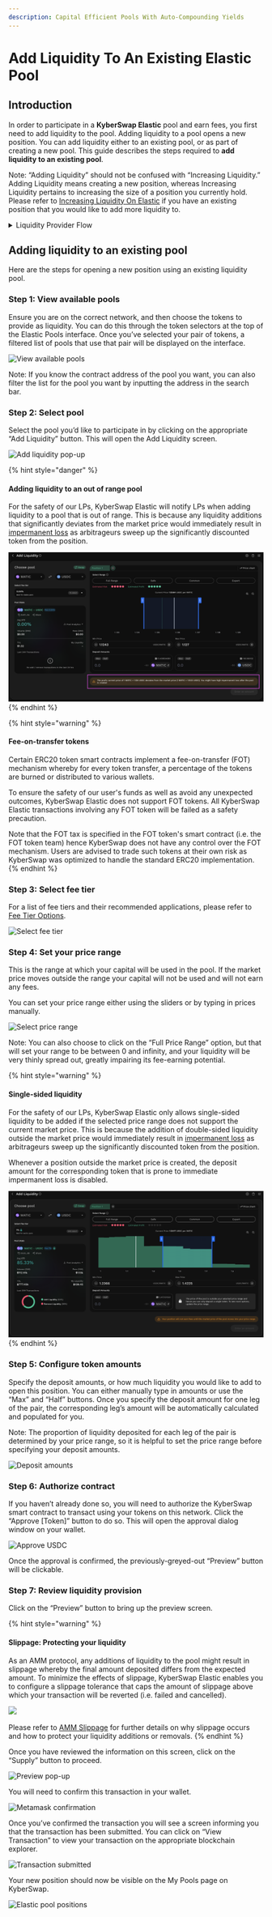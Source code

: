 ```yaml
---
description: Capital Efficient Pools With Auto-Compounding Yields
---
```


# Add Liquidity To An Existing Elastic Pool

## Introduction

In order to participate in a **KyberSwap Elastic** pool and earn fees, you first need to add liquidity to the pool. Adding liquidity to a pool opens a new position. You can add liquidity either to an existing pool, or as part of creating a new pool. This guide describes the steps required to **add liquidity to an existing pool**.

Note: “Adding Liquidity” should not be confused with “Increasing Liquidity.” Adding Liquidity means creating a new position, whereas Increasing Liquidity pertains to increasing the size of a position you currently hold. Please refer to [Increasing Liquidity On Elastic](increasing-liquidity-on-elastic.md) if you have an existing position that you would like to add more liquidity to.

<details>

<summary>Liquidity Provider Flow</summary>

Still deciding on which solution suits you best?&#x20;

* **Overview**: [Earn Yield By Contributing Liquidity](../../../kyberswap-solutions/kyberswap-interface/user-guides/earn-yield-by-contributing-liquidity.md)
* **Detailed comparison**:  [Classic vs Elastic](../../classic-vs-elastic/)&#x20;

#### Next steps

1. [Connect Your Wallet](../../../kyberswap-solutions/kyberswap-interface/user-guides/connect-your-wallet.md)
2. [Switching Networks](../../../kyberswap-solutions/kyberswap-interface/user-guides/selecting-preferred-network.md)
3. [Elastic Pool Creation ](elastic-pool-creation.md)
4. **Add Liquidity To An Existing Elastic Pool <-**
5. [Increasing Liquidity On Elastic](increasing-liquidity-on-elastic.md)
6. [Elastic Fee Collection](elastic-fee-collection.md)
7. [Yield Farming On Elastic](broken-reference)
8. [Removing Liquidity On Elastic](removing-liquidity-on-elastic.md)

</details>

## Adding liquidity to an existing pool

Here are the steps for opening a new position using an existing liquidity pool.

### **Step 1**: View available pools

Ensure you are on the correct network, and then choose the tokens to provide as liquidity. You can do this through the token selectors at the top of the Elastic Pools interface. Once you’ve selected your pair of tokens, a filtered list of pools that use that pair will be displayed on the interface.

![View available pools](https://support.kyberswap.com/hc/article\_attachments/14197115708185)

Note: If you know the contract address of the pool you want, you can also filter the list for the pool you want by inputting the address in the search bar.

### **Step 2**: Select pool

Select the pool you’d like to participate in by clicking on the appropriate “Add Liquidity” button. This will open the Add Liquidity screen.

![Add liquidity pop-up](https://support.kyberswap.com/hc/article\_attachments/14197098964249)

{% hint style="danger" %}
#### Adding liquidity to an out of range pool

For the safety of our LPs, KyberSwap Elastic will notify LPs when adding liquidity to a pool that is out of range. This is because any liquidity additions that significantly deviates from the market price would immediately result in [impermanent loss](../../../getting-started/foundational-topics/decentralized-finance/impermanent-loss.md) as arbitrageurs sweep up the significantly discounted token from the position.

![](<../../../.gitbook/assets/image (126).png>)
{% endhint %}

{% hint style="warning" %}
#### Fee-on-transfer tokens

Certain ERC20 token smart contracts implement a fee-on-transfer (FOT) mechanism whereby for every token transfer, a percentage of the tokens are burned or distributed to various wallets.&#x20;

To ensure the safety of our user's funds as well as avoid any unexpected outcomes, KyberSwap Elastic does not support FOT tokens. All KyberSwap Elastic transactions involving any FOT token will be failed as a safety precaution.

Note that the FOT tax is specified in the FOT token's smart contract (i.e. the FOT token team) hence KyberSwap does not have any control over the FOT mechanism. Users are advised to trade such tokens at their own risk as KyberSwap was optimized to handle the standard ERC20 implementation.
{% endhint %}

### **Step 3**: Select fee tier&#x20;

For a list of fee tiers and their recommended applications, please refer to [Fee Tier Options](elastic-pool-creation.md#fee-tier-options).

![Select fee tier](https://support.kyberswap.com/hc/article\_attachments/14197115918873)

### **Step 4**: Set your price range

This is the range at which your capital will be used in the pool. If the market price moves outside the range your capital will not be used and will not earn any fees.

You can set your price range either using the sliders or by typing in prices manually.

![Select price range](https://support.kyberswap.com/hc/article\_attachments/14197115971993)

Note: You can also choose to click on the “Full Price Range” option, but that will set your range to be between 0 and infinity, and your liquidity will be very thinly spread out, greatly impairing its fee-earning potential.

{% hint style="warning" %}
#### Single-sided liquidity

For the safety of our LPs, KyberSwap Elastic only allows single-sided liquidity to be added if the selected price range does not support the current market price. This is because the addition of double-sided liquidity outside the market price would immediately result in [impermanent loss](../../../getting-started/foundational-topics/decentralized-finance/impermanent-loss.md) as arbitrageurs sweep up the significantly discounted token from the position.

Whenever a position outside the market price is created, the deposit amount for the corresponding token that is prone to immediate impermanent loss is disabled.

![](<../../../.gitbook/assets/image (58).png>)
{% endhint %}

### **Step 5**: Configure token amounts

Specify the deposit amounts, or how much liquidity you would like to add to open this position. You can either manually type in amounts or use the “Max” and “Half” buttons. Once you specify the deposit amount for one leg of the pair, the corresponding leg’s amount will be automatically calculated and populated for you.

Note: The proportion of liquidity deposited for each leg of the pair is determined by your price range, so it is helpful to set the price range before specifying your deposit amounts.

![Deposit amounts](https://support.kyberswap.com/hc/article\_attachments/14197116099097)

### **Step 6**: Authorize contract

If you haven’t already done so, you will need to authorize the KyberSwap smart contract to transact using your tokens on this network. Click the “Approve \[Token]” button to do so. This will open the approval dialog window on your wallet.

![Approve USDC](https://support.kyberswap.com/hc/article\_attachments/14197099433625)

Once the approval is confirmed, the previously-greyed-out “Preview” button will be clickable.

### **Step 7**: Review liquidity provision

Click on the “Preview” button to bring up the preview screen.&#x20;

{% hint style="warning" %}
#### Slippage: Protecting your liquidity

As an AMM protocol, any additions of liquidity to the pool might result in slippage whereby the final amount deposited differs from the expected amount. To minimize the effects of slippage, KyberSwap Elastic enables you to configure a slippage tolerance that caps the amount of slippage above which your transaction will be reverted (i.e. failed and cancelled).

![](../../../.gitbook/assets/Elastic\_AddLiquidity\_SlippageToleranceSetting.png)

Please refer to [AMM Slippage](../../../getting-started/foundational-topics/decentralized-finance/slippage.md#amm-slippage) for further details on why slippage occurs and how to protect your liquidity additions or removals.
{% endhint %}

Once you have reviewed the information on this screen, click on the “Supply” button to proceed.

![Preview pop-up](https://support.kyberswap.com/hc/article\_attachments/14197099595545)

You will need to confirm this transaction in your wallet.

![Metamask confirmation](https://support.kyberswap.com/hc/article\_attachments/14197099648409)

Once you’ve confirmed the transaction you will see a screen informing you that the transaction has been submitted. You can click on “View Transaction” to view your transaction on the appropriate blockchain explorer.

![Transaction submitted](https://support.kyberswap.com/hc/article\_attachments/14197099789209)

Your new position should now be visible on the My Pools page on KyberSwap.

![Elastic pool positions](https://support.kyberswap.com/hc/article\_attachments/14197099857049)

